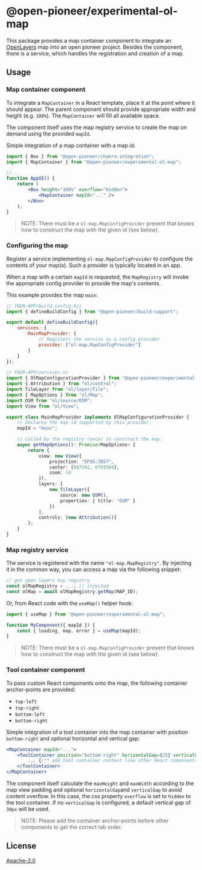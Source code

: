 # @open-pioneer/experimental-ol-map

This package provides a map container component to integrate an [OpenLayers](https://openlayers.org/) map into an open pioneer project.
Besides the component, there is a service, which handles the registration and creation of a map.

## Usage

### Map container component

To integrate a `MapContainer` in a React template, place it at the point where it should appear.
The parent component should provide appropriate width and height (e.g. `100%`).
The `MapContainer` will fill all available space.

The component itself uses the map registry service to create the map on demand using the provided `mapId`.

Simple integration of a map container with a map id:

```jsx
import { Box } from "@open-pioneer/chakra-integration";
import { MapContainer } from "@open-pioneer/experimental-ol-map";

//...
function AppUI() {
    return (
        <Box height="100%" overflow="hidden">
            <MapContainer mapId="..." />
        </Box>
    );
}
```

> NOTE: There must be a `ol-map.MapConfigProvider` present that knows how to construct the map with the given id (see below).

### Configuring the map

Register a service implementing `ol-map.MapConfigProvider` to configure the contents of your map(s).
Such a provider is typically located in an app.

When a map with a certain `mapId` is requested, the `MapRegistry` will invoke the appropriate config provider to provide the map's contents.

This example provides the map `main`:

```js
// YOUR-APP/build.config.mjs
import { defineBuildConfig } from "@open-pioneer/build-support";

export default defineBuildConfig({
    services: {
        MainMapProvider: {
            // Registers the service as a config provider
            provides: ["ol-map.MapConfigProvider"]
        }
    }
});
```

```ts
// YOUR-APP/services.ts
import { OlMapConfigurationProvider } from "@open-pioneer/experimental-ol-map/api";
import { Attribution } from "ol/control";
import TileLayer from "ol/layer/Tile";
import { MapOptions } from "ol/Map";
import OSM from "ol/source/OSM";
import View from "ol/View";

export class MainMapProvider implements OlMapConfigurationProvider {
    // Declares the map id supported by this provider.
    mapId = "main";

    // Called by the registry (once) to construct the map.
    async getMapOptions(): Promise<MapOptions> {
        return {
            view: new View({
                projection: "EPSG:3857",
                center: [847541, 6793584],
                zoom: 14
            }),
            layers: [
                new TileLayer({
                    source: new OSM(),
                    properties: { title: "OSM" }
                })
            ],
            controls: [new Attribution()]
        };
    }
}
```

### Map registry service

The service is registered with the name `"ol-map.MapRegistry"`.
By injecting it in the common way, you can access a map via the following snippet:

```ts
// get open layers map registry
const olMapRegistry = ...; // injected
const olMap = await olMapRegistry.getMap(MAP_ID);
```

Or, from React code with the `useMap()` helper hook:

```js
import { useMap } from "@open-pioneer/experimental-ol-map";

function MyComponent({ mapId }) {
    const { loading, map, error } = useMap(mapId);
}
```

> NOTE: There must be a `ol-map.MapConfigProvider` present that knows how to construct the map with the given id (see below).

### Tool container component

To pass custom React components onto the map, the following container anchor-points are provided:

-   `top-left`
-   `top-right`
-   `bottom-left`
-   `bottom-right`

Simple integration of a tool container into the map container with position `bottom-right` and optional horizontal and vertical gap:

```jsx
<MapContainer mapId="...">
    <ToolContainer position="bottom-right" horizontalGap={25} verticalGap={25}>
        ... {/** add tool container content like other React components */}
    </ToolContainer>
</MapContainer>
```

The component itself calculate the `maxHeight` and `maxWidth` according to the map view padding and optional `horizontalGap`and `verticalGap` to avoid content overflow. In this case, the css property `overflow` is set to `hidden` to the tool container. If no `verticalGap` is configured, a default vertical gap of `30px` will be used.

> NOTE: Please add the container anchor-points before other components to get the correct tab order.

## License

[Apache-2.0](https://www.apache.org/licenses/LICENSE-2.0)
